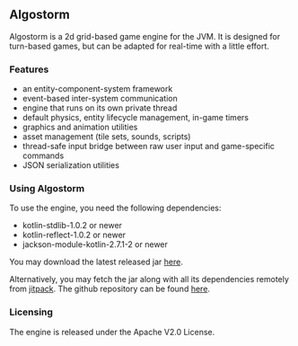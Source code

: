 ## Algostorm
Algostorm is a 2d grid-based game engine for the JVM. It is designed for turn-based games, but can
be adapted for real-time with a little effort.

### Features
* an entity-component-system framework
* event-based inter-system communication
* engine that runs on its own private thread
* default physics, entity lifecycle management, in-game timers
* graphics and animation utilities
* asset management (tile sets, sounds, scripts)
* thread-safe input bridge between raw user input and game-specific commands
* JSON serialization utilities

### Using Algostorm
To use the engine, you need the following dependencies:
* kotlin-stdlib-1.0.2 or newer
* kotlin-reflect-1.0.2 or newer
* jackson-module-kotlin-2.7.1-2 or newer

You may download the latest released jar [here](https://github.com/andrei-heidelbacher/algostorm/releases).

Alternatively, you may fetch the jar along with all its dependencies remotely from [jitpack](https://jitpack.io).
The github repository can be found [here](https://github.com/andrei-heidelbacher/algostorm).

### Licensing
The engine is released under the Apache V2.0 License.
